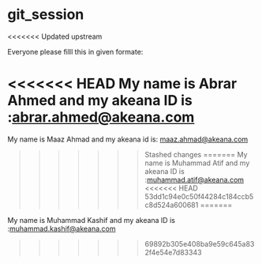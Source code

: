 # git_session
<<<<<<< Updated upstream

Everyone please filll this in given formate:


<<<<<<< HEAD
My name is Abrar Ahmed and my akeana ID is  :abrar.ahmed@akeana.com
=======



My name is Maaz Ahmad and my akeana id is: maaz.ahmad@akeana.com
>>>>>>> Stashed changes
=======
My name is Muhammad Atif and my akeana ID is  :muhammad.atif@akeana.com
<<<<<<< HEAD
>>>>>>> 53dd1c94e0c50f44284c184ccb5c8d524a600681
=======







My name is Muhammad Kashif and my akeana ID is  :muhammad.kashif@akeana.com
>>>>>>> 69892b305e408ba9e59c645a832f4e54e7d83343
